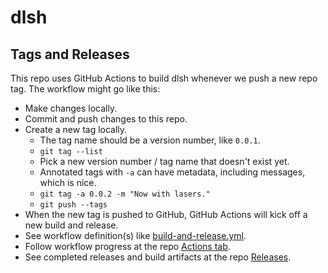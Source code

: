 # dlsh


## Tags and Releases

This repo uses GitHub Actions to build dlsh whenever we push a new repo tag.
The workflow might go like this:

 - Make changes locally.
 - Commit and push changes to this repo.
 - Create a new tag locally.
   - The tag name should be a version number, like `0.0.1`.
   - `git tag --list`
   - Pick a new version number / tag name that doesn't exist yet.
   - Annotated tags with `-a` can have metadata, including messages, which is nice.
   - `git tag -a 0.0.2 -m "Now with lasers."`
   - `git push --tags`
 - When the new tag is pushed to GitHub, GitHub Actions will kick off a new build and release.
 - See workflow definition(s) like [build-and-release.yml](./.github/workflows/build-and-release.yml).
 - Follow workflow progress at the repo [Actions tab](https://github.com/SheinbergLab/dlsh/actions).
 - See completed releases and build artifacts at the repo [Releases](https://github.com/SheinbergLab/dlsh/releases).
